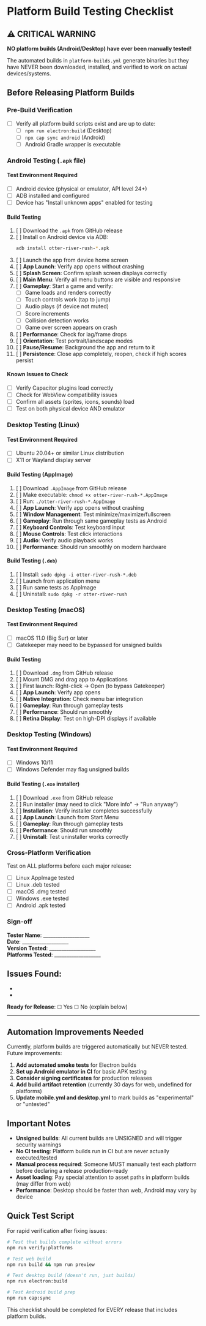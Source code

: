 # Platform Build Testing Checklist

## ⚠️ CRITICAL WARNING

**NO platform builds (Android/Desktop) have ever been manually tested!**

The automated builds in `platform-builds.yml` generate binaries but they have NEVER been downloaded, installed, and verified to work on actual devices/systems.

## Before Releasing Platform Builds

### Pre-Build Verification

- [ ] Verify all platform build scripts exist and are up to date:
  - [ ] `npm run electron:build` (Desktop)
  - [ ] `npx cap sync android` (Android)
  - [ ] Android Gradle wrapper is executable

### Android Testing (`.apk` file)

#### Test Environment Required
- [ ] Android device (physical or emulator, API level 24+)
- [ ] ADB installed and configured
- [ ] Device has "Install unknown apps" enabled for testing

#### Build Testing
1. [ ] Download the `.apk` from GitHub release
2. [ ] Install on Android device via ADB:
   ```bash
   adb install otter-river-rush-*.apk
   ```
3. [ ] Launch the app from device home screen
4. [ ] **App Launch**: Verify app opens without crashing
5. [ ] **Splash Screen**: Confirm splash screen displays correctly
6. [ ] **Main Menu**: Verify all menu buttons are visible and responsive
7. [ ] **Gameplay**: Start a game and verify:
   - [ ] Game loads and renders correctly
   - [ ] Touch controls work (tap to jump)
   - [ ] Audio plays (if device not muted)
   - [ ] Score increments
   - [ ] Collision detection works
   - [ ] Game over screen appears on crash
8. [ ] **Performance**: Check for lag/frame drops
9. [ ] **Orientation**: Test portrait/landscape modes
10. [ ] **Pause/Resume**: Background the app and return to it
11. [ ] **Persistence**: Close app completely, reopen, check if high scores persist

#### Known Issues to Check
- [ ] Verify Capacitor plugins load correctly
- [ ] Check for WebView compatibility issues
- [ ] Confirm all assets (sprites, icons, sounds) load
- [ ] Test on both physical device AND emulator

### Desktop Testing (Linux)

#### Test Environment Required
- [ ] Ubuntu 20.04+ or similar Linux distribution
- [ ] X11 or Wayland display server

#### Build Testing (AppImage)
1. [ ] Download `.AppImage` from GitHub release
2. [ ] Make executable: `chmod +x otter-river-rush-*.AppImage`
3. [ ] Run: `./otter-river-rush-*.AppImage`
4. [ ] **App Launch**: Verify app opens without crashing
5. [ ] **Window Management**: Test minimize/maximize/fullscreen
6. [ ] **Gameplay**: Run through same gameplay tests as Android
7. [ ] **Keyboard Controls**: Test keyboard input
8. [ ] **Mouse Controls**: Test click interactions
9. [ ] **Audio**: Verify audio playback works
10. [ ] **Performance**: Should run smoothly on modern hardware

#### Build Testing (`.deb`)
1. [ ] Install: `sudo dpkg -i otter-river-rush-*.deb`
2. [ ] Launch from application menu
3. [ ] Run same tests as AppImage
4. [ ] Uninstall: `sudo dpkg -r otter-river-rush`

### Desktop Testing (macOS)

#### Test Environment Required
- [ ] macOS 11.0 (Big Sur) or later
- [ ] Gatekeeper may need to be bypassed for unsigned builds

#### Build Testing
1. [ ] Download `.dmg` from GitHub release
2. [ ] Mount DMG and drag app to Applications
3. [ ] First launch: Right-click → Open (to bypass Gatekeeper)
4. [ ] **App Launch**: Verify app opens
5. [ ] **Native Integration**: Check menu bar integration
6. [ ] **Gameplay**: Run through gameplay tests
7. [ ] **Performance**: Should run smoothly
8. [ ] **Retina Display**: Test on high-DPI displays if available

### Desktop Testing (Windows)

#### Test Environment Required
- [ ] Windows 10/11
- [ ] Windows Defender may flag unsigned builds

#### Build Testing (`.exe` installer)
1. [ ] Download `.exe` from GitHub release
2. [ ] Run installer (may need to click "More info" → "Run anyway")
3. [ ] **Installation**: Verify installer completes successfully
4. [ ] **App Launch**: Launch from Start Menu
5. [ ] **Gameplay**: Run through gameplay tests
6. [ ] **Performance**: Should run smoothly
7. [ ] **Uninstall**: Test uninstaller works correctly

### Cross-Platform Verification

Test on ALL platforms before each major release:

- [ ] Linux AppImage tested
- [ ] Linux .deb tested
- [ ] macOS .dmg tested
- [ ] Windows .exe tested
- [ ] Android .apk tested

### Sign-off

**Tester Name**: ___________________  
**Date**: ___________________  
**Version Tested**: ___________________  
**Platforms Tested**: ___________________

**Issues Found**:
- 
- 
- 

**Ready for Release**: ☐ Yes  ☐ No (explain below)

---

## Automation Improvements Needed

Currently, platform builds are triggered automatically but NEVER tested. Future improvements:

1. **Add automated smoke tests** for Electron builds
2. **Set up Android emulator in CI** for basic APK testing
3. **Consider signing certificates** for production releases
4. **Add build artifact retention** (currently 30 days for web, undefined for platforms)
5. **Update mobile.yml and desktop.yml** to mark builds as "experimental" or "untested"

## Important Notes

- **Unsigned builds**: All current builds are UNSIGNED and will trigger security warnings
- **No CI testing**: Platform builds run in CI but are never actually executed/tested
- **Manual process required**: Someone MUST manually test each platform before declaring a release production-ready
- **Asset loading**: Pay special attention to asset paths in platform builds (may differ from web)
- **Performance**: Desktop should be faster than web, Android may vary by device

## Quick Test Script

For rapid verification after fixing issues:

```bash
# Test that builds complete without errors
npm run verify:platforms

# Test web build
npm run build && npm run preview

# Test desktop build (doesn't run, just builds)
npm run electron:build

# Test Android build prep
npm run cap:sync
```

This checklist should be completed for EVERY release that includes platform builds.
